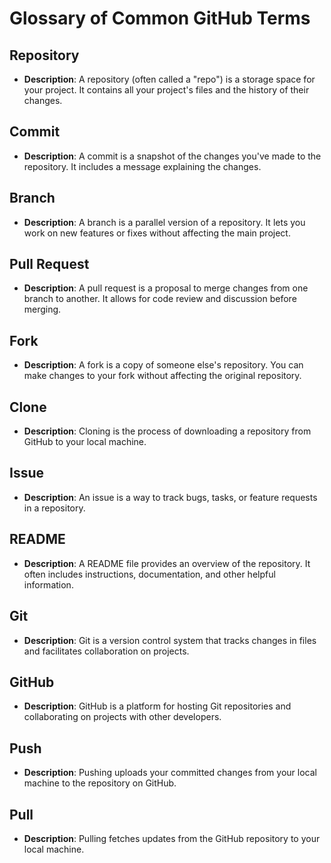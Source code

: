 # Glossary of Common GitHub Terms

## Repository
- **Description**: A repository (often called a "repo") is a storage space for your project. It contains all your project's files and the history of their changes.

## Commit
- **Description**: A commit is a snapshot of the changes you've made to the repository. It includes a message explaining the changes.

## Branch
- **Description**: A branch is a parallel version of a repository. It lets you work on new features or fixes without affecting the main project.

## Pull Request
- **Description**: A pull request is a proposal to merge changes from one branch to another. It allows for code review and discussion before merging.

## Fork
- **Description**: A fork is a copy of someone else's repository. You can make changes to your fork without affecting the original repository.

## Clone
- **Description**: Cloning is the process of downloading a repository from GitHub to your local machine.

## Issue
- **Description**: An issue is a way to track bugs, tasks, or feature requests in a repository.

## README
- **Description**: A README file provides an overview of the repository. It often includes instructions, documentation, and other helpful information.

## Git
- **Description**: Git is a version control system that tracks changes in files and facilitates collaboration on projects.

## GitHub
- **Description**: GitHub is a platform for hosting Git repositories and collaborating on projects with other developers.

## Push
- **Description**: Pushing uploads your committed changes from your local machine to the repository on GitHub.

## Pull
- **Description**: Pulling fetches updates from the GitHub repository to your local machine.

